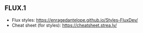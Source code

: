## FLUX.1

- Flux styles: https://enragedantelope.github.io/Styles-FluxDev/   
- Cheat sheet (for styles): https://cheatsheet.strea.ly/   
